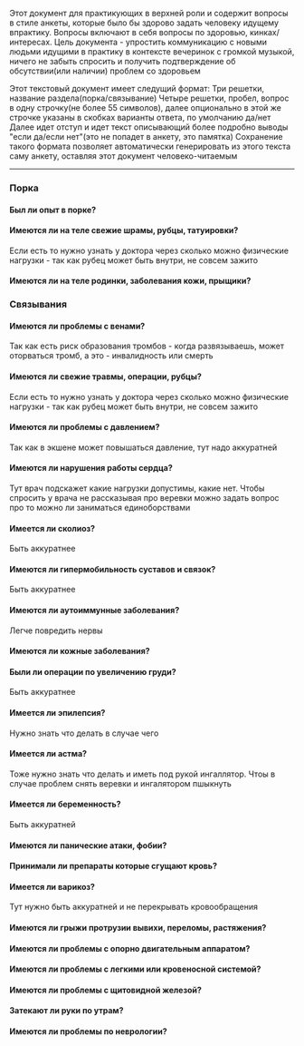 Этот документ для практикующих в верхней роли и содержит вопросы в стиле анкеты, которые было бы здорово задать человеку идущему впрактику. Вопросы включают в себя вопросы по здоровью, кинках/интересах. Цель документа - упростить коммуникацию с новыми людьми идущими в практику в контексте вечеринок с громкой музыкой, ничего не забыть спросить и получить подтверждение об обсутствии(или наличии) проблем со здоровьем

Этот текстовый документ имеет следущий формат:
Три решетки, название раздела(порка/связывание)
Четыре решетки, пробел, вопрос в одну строчку(не более 55 символов), далее опционально в этой же строчке указаны в скобках варианты ответа, по умолчанию да/нет
Далее идет отступ и идет текст описывающий более подробно выводы "если да/если нет"(это не попадет в анкету, это памятка)
Сохранение такого формата позволяет автоматически генерировать из этого текста саму анкету, оставляя этот документ человеко-читаемым

--------------------------------------------------------------------------------------------------------------

### Порка

#### Был ли опыт в порке?

#### Имеются ли на теле свежие шрамы, рубцы, татуировки?
Если есть то нужно узнать у доктора через сколько можно физические нагрузки - так как рубец может быть внутри, не совсем зажито

#### Имеются ли на теле родинки, заболевания кожи, прыщики?


### Связывания

#### Имеются ли проблемы с венами?
Так как есть риск образования тромбов - когда развязываешь, может оторваться тромб, а это - инвалидность или смерть

#### Имеются ли свежие травмы, операции, рубцы?
Если есть то нужно узнать у доктора через сколько можно физические нагрузки - так как рубец может быть внутри, не совсем зажито

#### Имеются ли проблемы с давлением?
Так как в экшене может повышаться давление, тут надо аккуратней

#### Имеются ли нарушения работы сердца?
Тут врач подскажет какие нагрузки допустимы, какие нет. Чтобы спросить у врача не рассказывая про веревки можно задать вопрос про то можно ли заниматься единоборствами

#### Имеется ли сколиоз?
Быть аккуратнее

#### Имеются ли гипермобильность суставов и связок?
Быть аккуратнее

#### Имеются ли аутоиммунные заболевания?
Легче повредить нервы

#### Имеются ли кожные заболевания?

#### Были ли операции по увеличению груди?
Быть аккуратнее

#### Имеется ли эпилепсия?
Нужно знать что делать в случае чего

#### Имеется ли астма?
Тоже нужно знать что делать и иметь под рукой ингаллятор. Чтоы в случае проблем снять веревки и ингалятором пшыкнуть

#### Имеется ли беременность?
Быть аккуратней

#### Имеются ли панические атаки, фобии?

#### Принимали ли препараты которые сгущают кровь?

#### Имеется ли варикоз?
Тут нужно быть аккуратней и не перекрывать кровообращения

#### Имеются ли грыжи протрузии вывихи, переломы, растяжения?

#### Имеются ли проблемы с опорно двигательным аппаратом?

#### Имеются ли проблемы с легкими или кровеносной системой?

#### Имеются ли проблемы с щитовидной железой?

#### Затекают ли руки по утрам?

#### Имеются ли проблемы по неврологии?
